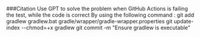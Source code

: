###Citation
Use GPT to solve the problem when GitHub Actions is failing the test, while the code is correct
By using the following command : 
git add gradlew gradlew.bat gradle/wrapper/gradle-wrapper.properties
git update-index --chmod=+x gradlew
git commit -m "Ensure gradlew is executable"
